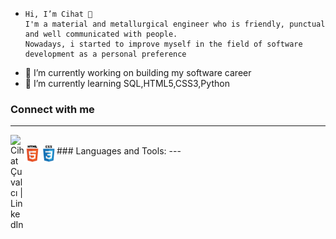 -     Hi, I’m Cihat 👋 
      I'm a material and metallurgical engineer who is friendly, punctual and well communicated with people. 
      Nowadays, i started to improve myself in the field of software development as a personal preference
- 👀 I’m currently working on building my software career
- 🌱 I’m currently learning SQL,HTML5,CSS3,Python


### Connect with me
---

[<img align="left" alt="Cihat Çuvalcı | LinkedIn" width="22px" src="https://cdn.jsdelivr.net/npm/simple-icons@v3/icons/linkedin.svg" />](https://www.linkedin.com/in/cihatcuvalci/)

<br/>
### Languages and Tools:
---

<img align="left" alt="HTML5" width="26px" src="https://raw.githubusercontent.com/github/explore/80688e429a7d4ef2fca1e82350fe8e3517d3494d/topics/html/html.png" />
<img align="left" alt="CSS3" width="26px" src="https://raw.githubusercontent.com/github/explore/80688e429a7d4ef2fca1e82350fe8e3517d3494d/topics/css/css.png" />


<!---
CihatCuvalci/CihatCuvalci is a ✨ special ✨ repository because its `README.md` (this file) appears on your GitHub profile.
You can click the Preview link to take a look at your changes.
--->
